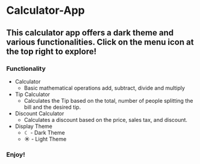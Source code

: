 # Calculator-App

## This calculator app offers a dark theme and various functionalities. Click on the menu icon at the top right to explore!

### Functionality
* Calculator
  * Basic mathematical operations add, subtract, divide and multiply
* Tip Calculator
  * Calculates the Tip based on the total, number of people splitting the bill and the desired tip.
* Discount Calculator
  * Calculates a discount based on the price, sales tax, and discount.
* Display Theme
  * ☾ - Dark Theme
  * ☀︎ - Light Theme

### Enjoy!
